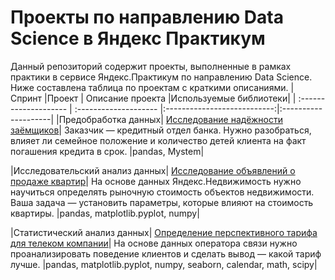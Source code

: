 # Проекты по направлению Data Science в Яндекс Практикум
Данный репозиторий содержит проекты, выполненные в рамках практики в сервисе Яндекс.Практикум по направлению Data Science. Ниже составлена таблица по проектам с краткими описаниями.
| Спринт              |Проект           | Описание проекта                     |Используемые библиотеки|
| :-------------------- | :-------------------- |:---------------------------:|:--------------------|
|Предобработка данных| [Исследование надёжности заёмщиков](https://github.com/dimkasmirnoff/Yandex-Data-Scientist-Projects/tree/main/01.%20bank_statistics)| Заказчик — кредитный отдел банка. Нужно разобраться, влияет ли семейное положение и количество детей клиента на факт погашения кредита в срок. |pandas, Mystem|

|Исследовательский анализ данных| [Исследование объявлений о продаже квартир](https://github.com/dimkasmirnoff/Yandex-Data-Scientist-Projects/tree/main/02.%20real_estate)| На основе данных  Яндекс.Недвижимость нужно научиться определять рыночную стоимость объектов недвижимости. Ваша задача — установить параметры, которые влияют на стоимость квартиры. |pandas, matplotlib.pyplot, numpy|

|Статистический анализ данных| [Определение перспективного тарифа для телеком компании](https://github.com/dimkasmirnoff/Yandex-Data-Scientist-Projects/tree/main/03.%20mobile_tariffs)| На основе данных  оператора связи нужно проанализировать поведение клиентов и сделать вывод — какой тариф лучше. |pandas, matplotlib.pyplot, numpy, seaborn, calendar, math, scipy|
